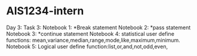 # AIS1234-intern
Day 3:
Task 3:
Notebook 1:
*Break statement
Notebook 2:
*pass statement
Notebook 3:
*continue statement
Notebook 4:
statistical user define functions: mean,variance,median,range,mode,like,maximum,minimum.
Notebook 5:
Logical user define function:list,or,and,not,odd,even,
